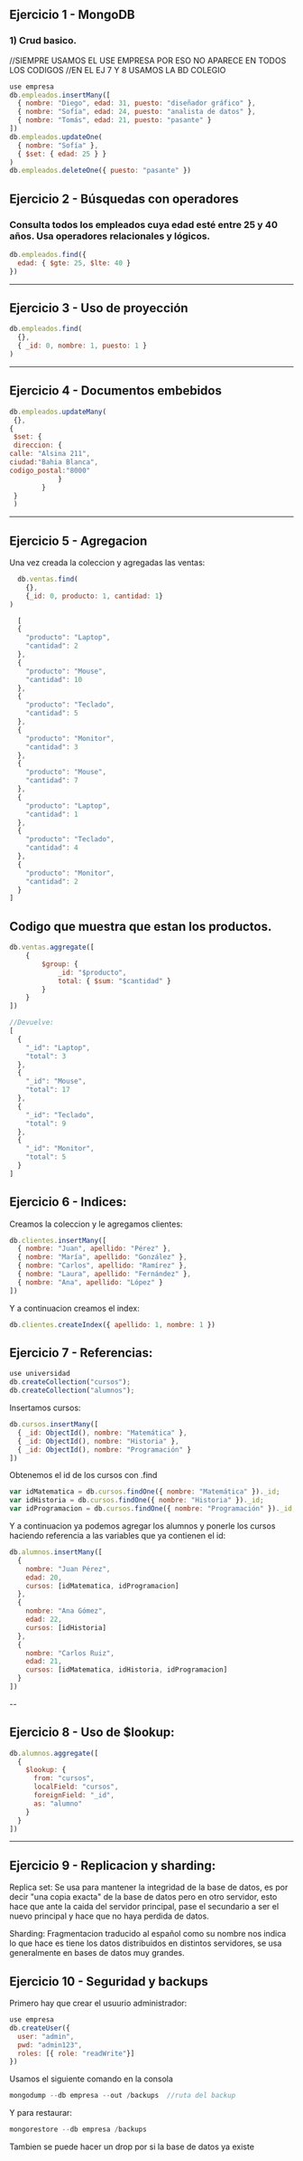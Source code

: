 ## Ejercicio 1 - MongoDB

### 1) Crud basico.
//SIEMPRE USAMOS EL USE EMPRESA POR ESO NO APARECE EN TODOS LOS CODIGOS
//EN EL EJ 7 Y 8 USAMOS LA BD COLEGIO
```javascript
use empresa
db.empleados.insertMany([
  { nombre: "Diego", edad: 31, puesto: "diseñador gráfico" },
  { nombre: "Sofía", edad: 24, puesto: "analista de datos" },
  { nombre: "Tomás", edad: 21, puesto: "pasante" }
])
db.empleados.updateOne(
  { nombre: "Sofía" },
  { $set: { edad: 25 } }
)
db.empleados.deleteOne({ puesto: "pasante" })
```
## Ejercicio 2 - Búsquedas con operadores

### Consulta todos los empleados cuya edad esté entre 25 y 40 años. Usa operadores relacionales y lógicos.

```javascript
db.empleados.find({
  edad: { $gte: 25, $lte: 40 }
})
```
---
## Ejercicio 3 - Uso de proyección
```javascript
db.empleados.find(
  {},
  { _id: 0, nombre: 1, puesto: 1 }
)
```
---
## Ejercicio 4 - Documentos embebidos
```javascript
db.empleados.updateMany(
 {},
{
 $set: {
 direccion: {
calle: "Alsina 211",
ciudad:"Bahia Blanca",
codigo_postal:"8000"
            }
        }
 }
 )
```
---
## Ejercicio 5 - Agregacion

Una vez creada la coleccion y agregadas las ventas:

```javascript
  db.ventas.find(
    {},
    {_id: 0, producto: 1, cantidad: 1}
)

  [
  {
    "producto": "Laptop",
    "cantidad": 2
  },
  {
    "producto": "Mouse",
    "cantidad": 10
  },
  {
    "producto": "Teclado",
    "cantidad": 5
  },
  {
    "producto": "Monitor",
    "cantidad": 3
  },
  {
    "producto": "Mouse",
    "cantidad": 7
  },
  {
    "producto": "Laptop",
    "cantidad": 1
  },
  {
    "producto": "Teclado",
    "cantidad": 4
  },
  {
    "producto": "Monitor",
    "cantidad": 2
  }
]
```
Codigo que muestra que estan los productos.
--
```javascript
db.ventas.aggregate([
    {
        $group: {
            _id: "$producto",
            total: { $sum: "$cantidad" }
        }
    }
])

//Devuelve:
[
  {
    "_id": "Laptop",
    "total": 3
  },
  {
    "_id": "Mouse",
    "total": 17
  },
  {
    "_id": "Teclado",
    "total": 9
  },
  {
    "_id": "Monitor",
    "total": 5
  }
]
```
## Ejercicio 6 - Indices:

Creamos la coleccion y le agregamos clientes:
```javascript
db.clientes.insertMany([
  { nombre: "Juan", apellido: "Pérez" },
  { nombre: "María", apellido: "González" },
  { nombre: "Carlos", apellido: "Ramírez" },
  { nombre: "Laura", apellido: "Fernández" },
  { nombre: "Ana", apellido: "López" }
])
```
Y a continuacion creamos el index:
```javascript
db.clientes.createIndex({ apellido: 1, nombre: 1 })
```


## Ejercicio 7 - Referencias:
```javascript
use universidad
db.createCollection("cursos");
db.createCollection("alumnos");
```

Insertamos cursos:
```javascript
db.cursos.insertMany([
  { _id: ObjectId(), nombre: "Matemática" },
  { _id: ObjectId(), nombre: "Historia" },
  { _id: ObjectId(), nombre: "Programación" }
])
```
Obtenemos el id de los cursos  con .find
```javascript
var idMatematica = db.cursos.findOne({ nombre: "Matemática" })._id;
var idHistoria = db.cursos.findOne({ nombre: "Historia" })._id;
var idProgramacion = db.cursos.findOne({ nombre: "Programación" })._id;
```
Y a continuacion ya podemos agregar los alumnos y ponerle los cursos haciendo referencia a las variables que ya contienen el id:
```javascript
db.alumnos.insertMany([
  {
    nombre: "Juan Pérez",
    edad: 20,
    cursos: [idMatematica, idProgramacion]
  },
  {
    nombre: "Ana Gómez",
    edad: 22,
    cursos: [idHistoria]
  },
  {
    nombre: "Carlos Ruiz",
    edad: 21,
    cursos: [idMatematica, idHistoria, idProgramacion]
  }
])
```
--
## Ejercicio 8 - Uso de $lookup:
```javascript
db.alumnos.aggregate([
  {
    $lookup: {
      from: "cursos",
      localField: "cursos",
      foreignField: "_id",
      as: "alumno"
    }
  }
])
```
---

## Ejercicio 9 - Replicacion y sharding:

Replica set: Se usa para mantener la integridad de la base de datos, es por decir "una copia exacta" de la base de datos pero en otro servidor, esto hace que ante la caida del servidor principal, pase el secundario a ser el nuevo principal y hace que no haya perdida de datos.

Sharding: Fragmentacion traducido al español como su nombre nos indica lo que hace es tiene los datos distribuidos en distintos servidores, se usa generalmente en bases de datos muy grandes.

## Ejercicio 10 - Seguridad y backups
Primero hay que crear el usuurio administrador:
```javascript
use empresa
db.createUser({
  user: "admin",
  pwd: "admin123",
  roles: [{ role: "readWrite"}]
})
```
Usamos el siguiente comando en la consola
```javascript
mongodump --db empresa --out /backups  //ruta del backup
```
Y para restaurar:
```javascript
mongorestore --db empresa /backups
```
Tambien se puede hacer un drop por si la base de datos ya existe
